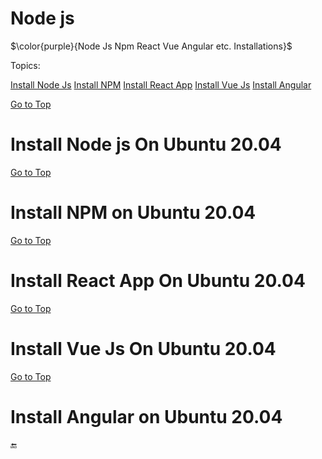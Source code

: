 # Node js
$\color{purple}{Node Js Npm React Vue Angular etc. Installations}$

<a name="top"></a>
Topics:

 [Install Node Js](#nodejs_on_linux)
 [Install NPM](#npm_on_linux)
 [Install React App](#react_on_linux)
 [Install Vue Js](#vue_on_linux)
 [Install Angular](#angular_on_linux)
    
  
  
  [Go to Top](#nodejs_on_linux)
  <a name="nodejs_on_linux">
  # Install Node js On Ubuntu 20.04
 
  [Go to Top](#nodejs_on_linux)
  <a name="npm_on_linux">
  # Install NPM on Ubuntu 20.04
   
  [Go to Top](#nodejs_on_linux)
  <a name="react_on_linux">
  # Install React App On Ubuntu 20.04
   
  [Go to Top](#nodejs_on_linux)
  <a name="vue_on_linux">
  # Install Vue Js On Ubuntu 20.04
   
  [Go to Top](#nodejs_on_linux)
  <a name="angular_on_linux">
  # Install Angular on Ubuntu 20.04
   
   
 :end:
              

